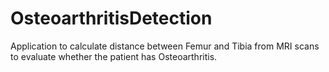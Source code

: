 # OsteoarthritisDetection
Application to calculate distance between Femur and Tibia from MRI scans to evaluate whether the patient has Osteoarthritis.
